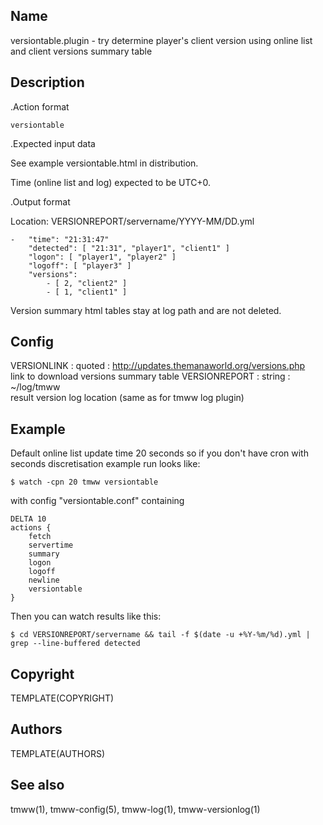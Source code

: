 Name
----
versiontable.plugin - try determine player's client version using online list and client versions summary table

Description
-----------

.Action format

    versiontable

.Expected input data

See example versiontable.html in distribution.

Time (online list and log) expected to be UTC+0.

.Output format

Location: VERSIONREPORT/servername/YYYY-MM/DD.yml

    -   "time": "21:31:47"
        "detected": [ "21:31", "player1", "client1" ]
        "logon": [ "player1", "player2" ]
        "logoff": [ "player3" ]
        "versions": 
            - [ 2, "client2" ]
            - [ 1, "client1" ]

Version summary html tables stay at log path and are not deleted.

Config
------
VERSIONLINK : quoted : http://updates.themanaworld.org/versions.php  
    link to download versions summary table
VERSIONREPORT : string : ~/log/tmww  
    result version log location (same as for tmww log plugin)

Example
-------
Default online list update time 20 seconds so if you don't have cron with
seconds discretisation example run looks like:

    $ watch -cpn 20 tmww versiontable

with config "versiontable.conf" containing

    DELTA 10
    actions {
        fetch
        servertime
        summary
        logon
        logoff
        newline
        versiontable
    }

Then you can watch results like this:

    $ cd VERSIONREPORT/servername && tail -f $(date -u +%Y-%m/%d).yml | grep --line-buffered detected

Copyright
---------
TEMPLATE(COPYRIGHT)

Authors
-------
TEMPLATE(AUTHORS)

See also
--------
tmww(1), tmww-config(5), tmww-log(1), tmww-versionlog(1)

